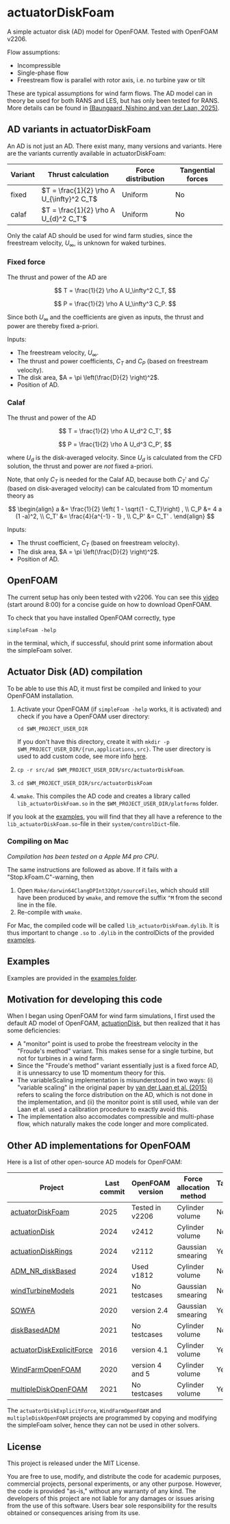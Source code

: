 # actuatorDiskFoam

A simple actuator disk (AD) model for OpenFOAM. Tested with OpenFOAM v2206.

Flow assumptions:
- Incompressible
- Single-phase flow
- Freestream flow is parallel with rotor axis, i.e. no turbine yaw or tilt

These are typical assumptions for wind farm flows. The AD model can in theory be used for both RANS and LES, but has only been tested for RANS. More details can be found in [(Baungaard, Nishino and van der Laan, 2025)](https://wes.copernicus.org/preprints/wes-2025-50/).


## AD variants in actuatorDiskFoam

An AD is not just an AD. There exist many, many versions and variants. Here are the variants currently available in actuatorDiskFoam:

| Variant            | Thrust calculation            | Force distribution | Tangential forces |
|--------------------|------------------------------|------------------------|-------------|
| fixed   | $T = \frac{1}{2} \rho A U_{\infty}^2 C_T$ | Uniform           | No |
| calaf   | $T = \frac{1}{2} \rho A U_{d}^2 C_T'$ | Uniform           | No |

Only the calaf AD should be used for wind farm studies, since the freestream velocity, $U_\infty$, is unknown for waked turbines.

### Fixed force

The thrust and power of the AD are

$$
T = \frac{1}{2} \rho A U_\infty^2 C_T,
$$

$$
P = \frac{1}{2} \rho A U_\infty^3 C_P.
$$

Since both $U_\infty$ and the coefficients are given as inputs, the thrust and power are thereby fixed a-priori.

Inputs:
- The freestream velocity, $U_\infty$.
- The thrust and power coefficients, $C_T$ and $C_P$ (based on freestream velocity).
- The disk area, $A = \pi \left(\frac{D}{2} \right)^2$.
- Position of AD.


### Calaf

The thrust and power of the AD

$$
T = \frac{1}{2} \rho A U_d^2 C_T',
$$

$$
P = \frac{1}{2} \rho A U_d^3 C_P',
$$

where $U_d$ is the disk-averaged velocity. Since $U_d$ is calculated from the CFD solution, the thrust and power are *not* fixed a-priori.

Note, that only $C_T$ is needed for the Calaf AD, because both $C_T'$ and $C_P'$ (based on disk-averaged velocity) can be calculated from 1D momentum theory as

$$
\begin{align}
    a &= \frac{1}{2} \left( 1 - \sqrt{1 - C_T}\right)
     , \\
    C_P &= 4 a (1 -a)^2, \\
    C_T' &= \frac{4}{a^{-1} - 1} , \\
    C_P' &= C_T' .
\end{align}
$$

Inputs:
- The thrust coefficient, $C_T$ (based on freestream velocity).
- The disk area, $A = \pi \left(\frac{D}{2} \right)^2$.
- Position of AD.


## OpenFOAM

The current setup has only been tested with v2206. You can see this [video](https://www.youtube.com/watch?v=CeEJS1eT9NE&t=477s) (start around 8:00) for a concise guide on how to download OpenFOAM.

To check that you have installed OpenFOAM correctly, type

```
simpleFoam -help
```

in the terminal, which, if successful, should print some information about the simpleFoam solver.

## Actuator Disk (AD) compilation

To be able to use this AD, it must first be compiled and linked to your OpenFOAM installation.

1. Activate your OpenFOAM (if `simpleFoam -help` works, it is activated) and check if you have a OpenFOAM user directory:

   `cd $WM_PROJECT_USER_DIR`

    If you don't have this directory, create it with `mkdir -p $WM_PROJECT_USER_DIR/{run,applications,src}`. The user directory is used to add custom code, see more info [here](https://www.tfd.chalmers.se/~hani/kurser/OS_CFD_2022/lectureNotes/01_initialPreparations.pdf).


2. `cp -r src/ad $WM_PROJECT_USER_DIR/src/actuatorDiskFoam`.
3. `cd $WM_PROJECT_USER_DIR/src/actuatorDiskFoam`
4. `wmake`. This compiles the AD code and creates a library called `lib_actuatorDiskFoam.so` in the `$WM_PROJECT_USER_DIR/platforms` folder.

If you look at the [examples](https://github.com/mchba/actuatorDiskFoam/tree/main/examples), you will find that they all have a reference to the `lib_actuatorDiskFoam.so`-file in their `system/controlDict`-file.

### Compiling on Mac

*Compilation has been tested on a Apple M4 pro CPU*.

The same instructions are followed as above. If it fails with a "Stop.kFoam.C"-warning, then

1. Open `Make/darwin64ClangDPInt32Opt/sourceFiles`, which should still have been produced by `wmake`, and remove the suffix `^M` from the second line in the file.
2. Re-compile with `wmake`.

For Mac, the compiled code will be called `lib_actuatorDiskFoam.dylib`. It is thus important to change `.so` to `.dylib` in the controlDicts of the provided [examples](https://github.com/mchba/actuatorDiskFoam/tree/main/examples).

## Examples

Examples are provided in the [examples folder](https://github.com/mchba/actuatorDiskFoam/tree/main/examples).

## Motivation for developing this code

When I began using OpenFOAM for wind farm simulations, I first used the default AD model of OpenFOAM, [actuationDisk](https://doc.openfoam.com/2312/tools/processing/numerics/fvoptions/sources/rtm/actuationDisk/), but then realized that it has some deficiencies:
- A "monitor" point is used to probe the freestream velocity in the "Froude's method" variant. This makes sense for a single turbine, but not for turbines in a wind farm.
- Since the "Froude's method" variant essentially just is a fixed force AD, it is unnessarcy to use 1D momentum theory for this.
- The variableScaling implementation is misunderstood in two ways: (i) "variable scaling" in the original paper by [van der Laan et al. (2015)](https://doi.org/10.1002/we.1816)  refers to scaling the force distribution on the AD, which is not done in the implementation, and (ii) the monitor point is still used, while van der Laan et al. used a calibration procedure to exactly avoid this.
- The implementation also accomodates compressible and multi-phase flow, which naturally makes the code longer and more complicated.

## Other AD implementations for OpenFOAM

Here is a list of other open-source AD models for OpenFOAM:

| Project            | Last commit | OpenFOAM version            | Force allocation method | Tangential forces |
|--------------------|--------------------|------------------------------|------------------------|-------------|
| [actuatorDiskFoam](https://github.com/mchba/actuatorDiskFoam)   | 2025 | Tested in v2206 | Cylinder volume           | No |
| [actuationDisk](https://doc.openfoam.com/2312/tools/processing/numerics/fvoptions/sources/rtm/actuationDisk/)     | 2024 | v2412 | Cylinder volume           | No |
| [actuationDiskRings](https://github.com/jteich99/actuationDiskRings/tree/main)    | 2024 | v2112 | Gaussian smearing           | Yes  |
| [ADM_NR_diskBased](https://github.com/AUfluids/k-epsilon-Sk/tree/main/ADM_NR_diskBased)  |  2024 | Used v1812 | Cylinder volume           | No  |
| [windTurbineModels](https://github.com/asimonder/windTurbineModels/tree/main)   | 2021  | No testcases | Gaussian smearing           | No  |
| [SOWFA](https://github.com/NREL/SOWFA/tree/master)   | 2020 | version 2.4 | Gaussian smearing           | Yes  |
| [diskBasedADM](https://github.com/DriesAllaerts/SOWFA-6/tree/f/customADM/src/fvOptions/sources/diskBasedADM)    | 2021 | No testcases | Cylinder volume           | No  |
| [actuatorDiskExplicitForce](https://github.com/Adellbengbeng/actuatorDiskExplicitForce/tree/master)   | 2016 | version 4.1 | Cylinder volume           | Yes  |
| [WindFarmOpenFOAM](https://github.com/IamMarkRichmond/WindFarmOpenFOAM)    | 2020 | version 4 and 5 | Cylinder volume           | Yes  |
| [multipleDiskOpenFOAM](https://github.com/EdgarAMO/multipleDiskSimpleFoam)    | 2021 | No testcases | Cylinder volume           | Yes  |




The `actuatorDiskExplicitForce`, `WindFarmOpenFOAM` and `multipleDiskOpenFOAM` projects are programmed by copying and modifying the simpleFoam solver, hence they can not be used in other solvers.


## License

This project is released under the MIT License.

You are free to use, modify, and distribute the code for academic purposes, commercial projects, personal experiments, or any other purpose. However, the code is provided "as-is," without any warranty of any kind. The developers of this project are not liable for any damages or issues arising from the use of this software. Users bear sole responsibility for the results obtained or consequences arising from its use.


